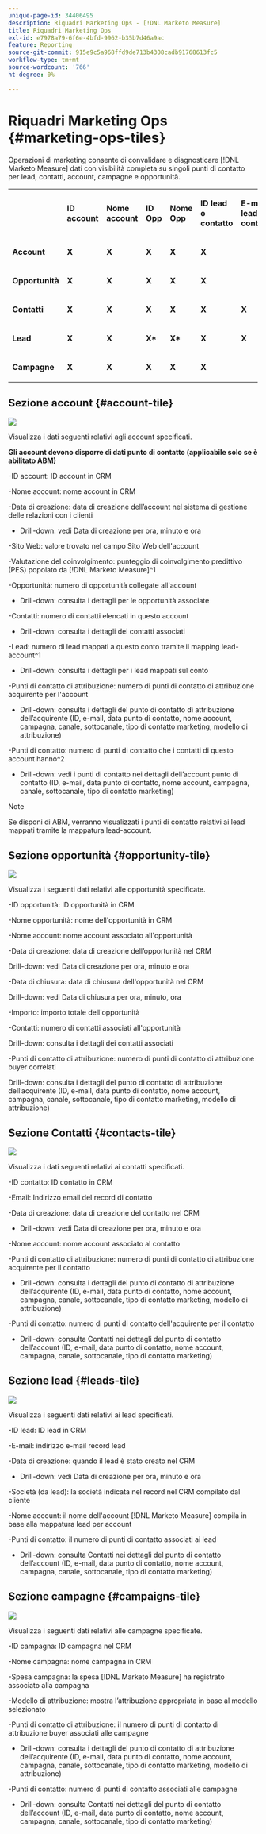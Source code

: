 ```yaml
---
unique-page-id: 34406495
description: Riquadri Marketing Ops - [!DNL Marketo Measure]
title: Riquadri Marketing Ops
exl-id: e7978a79-6f6e-4bfd-9962-b35b7d46a9ac
feature: Reporting
source-git-commit: 915e9c5a968ffd9de713b4308cadb91768613fc5
workflow-type: tm+mt
source-wordcount: '766'
ht-degree: 0%

---
```


# Riquadri Marketing Ops {#marketing-ops-tiles}

Operazioni di marketing consente di convalidare e diagnosticare [!DNL Marketo Measure] dati con visibilità completa su singoli punti di contatto per lead, contatti, account, campagne e opportunità.

<table> 
 <colgroup> 
  <col> 
  <col> 
  <col> 
  <col> 
  <col> 
  <col> 
  <col> 
  <col> 
  <col> 
  <col> 
  <col> 
  <col> 
  <col> 
 </colgroup> 
 <tbody> 
  <tr> 
   <td><br></td> 
   <td><p><strong>ID account</strong></p></td> 
   <td><p><strong>Nome account</strong></p></td> 
   <td><p><strong>ID Opp</strong></p></td> 
   <td><p><strong>Nome Opp</strong></p></td> 
   <td><p><strong>ID lead o contatto</strong></p></td> 
   <td><p><strong>E-mail lead o contatto</strong></p></td> 
   <td><p><strong>ID campagna</strong></p></td> 
   <td><p><strong>Opp Won</strong></p></td> 
   <td><p><strong>Data creazione Opp</strong></p></td> 
   <td><p><strong>Data chiusura Opp</strong></p></td> 
   <td><p><strong>Data punto di contatto</strong></p></td> 
   <td><p><strong>Modello di attribuzione</strong></p></td> 
  </tr> 
  <tr> 
   <td><p><strong>Account</strong></p></td> 
   <td><strong>X</strong></td> 
   <td><strong>X</strong></td> 
   <td><strong>X</strong></td> 
   <td><strong>X</strong></td> 
   <td><strong>X</strong></td> 
   <td><br></td> 
   <td><strong>X</strong></td> 
   <td><strong>X</strong></td> 
   <td><strong>X</strong></td> 
   <td><strong>X</strong></td> 
   <td><strong>X</strong></td> 
   <td><strong>X</strong></td> 
  </tr> 
  <tr> 
   <td><p><strong>Opportunità</strong></p></td> 
   <td><strong>X</strong></td> 
   <td><strong>X</strong></td> 
   <td><strong>X</strong></td> 
   <td><strong>X</strong></td> 
   <td><strong>X</strong></td> 
   <td><br></td> 
   <td><strong>X</strong></td> 
   <td><strong>X</strong></td> 
   <td><strong>X</strong></td> 
   <td><strong>X</strong></td> 
   <td><strong>X</strong></td> 
   <td><strong>X</strong></td> 
  </tr> 
  <tr> 
   <td><p><strong>Contatti</strong></p></td> 
   <td><strong>X</strong></td> 
   <td><strong>X</strong></td> 
   <td><strong>X</strong></td> 
   <td><strong>X</strong></td> 
   <td><strong>X</strong></td> 
   <td><strong>X</strong></td> 
   <td><strong>X</strong></td> 
   <td><strong>X</strong></td> 
   <td><strong>X</strong></td> 
   <td><strong>X</strong></td> 
   <td><strong>X</strong></td> 
   <td><strong>X</strong></td> 
  </tr> 
  <tr> 
   <td><p><strong>Lead</strong></p></td> 
   <td><strong>X</strong></td> 
   <td><strong>X</strong></td> 
   <td><strong>X*</strong></td> 
   <td><strong>X*</strong></td> 
   <td><strong>X</strong></td> 
   <td><strong>X</strong></td> 
   <td><strong>X</strong></td> 
   <td><strong>X*</strong></td> 
   <td><strong>X*</strong></td> 
   <td><strong>X*</strong></td> 
   <td><strong>X</strong></td> 
   <td><strong>X</strong></td> 
  </tr> 
  <tr> 
   <td><p><strong>Campagne</strong></p></td> 
   <td><strong>X</strong></td> 
   <td><strong>X</strong></td> 
   <td><strong>X</strong></td> 
   <td><strong>X</strong></td> 
   <td><strong>X</strong></td> 
   <td><br></td> 
   <td><strong>X</strong></td> 
   <td><strong>X</strong></td> 
   <td><strong>X</strong></td> 
   <td><strong>X</strong></td> 
   <td><strong>X</strong></td> 
   <td><strong>X</strong></td> 
  </tr> 
 </tbody> 
</table>

## Sezione account {#account-tile}

![](assets/one-1.png)

Visualizza i dati seguenti relativi agli account specificati.

**Gli account devono disporre di dati punto di contatto (applicabile solo se è abilitato ABM)**

-ID account: ID account in CRM

-Nome account: nome account in CRM

-Data di creazione: data di creazione dell’account nel sistema di gestione delle relazioni con i clienti

* Drill-down: vedi Data di creazione per ora, minuto e ora

-Sito Web: valore trovato nel campo Sito Web dell&#39;account

-Valutazione del coinvolgimento: punteggio di coinvolgimento predittivo (PES) popolato da [!DNL Marketo Measure]^1

-Opportunità: numero di opportunità collegate all&#39;account

* Drill-down: consulta i dettagli per le opportunità associate

-Contatti: numero di contatti elencati in questo account

* Drill-down: consulta i dettagli dei contatti associati

-Lead: numero di lead mappati a questo conto tramite il mapping lead-account^1

* Drill-down: consulta i dettagli per i lead mappati sul conto

-Punti di contatto di attribuzione: numero di punti di contatto di attribuzione acquirente per l&#39;account

* Drill-down: consulta i dettagli del punto di contatto di attribuzione dell’acquirente (ID, e-mail, data punto di contatto, nome account, campagna, canale, sottocanale, tipo di contatto marketing, modello di attribuzione)

-Punti di contatto: numero di punti di contatto che i contatti di questo account hanno^2

* Drill-down: vedi i punti di contatto nei dettagli dell’account punto di contatto (ID, e-mail, data punto di contatto, nome account, campagna, canale, sottocanale, tipo di contatto marketing)

>[!NOTE]
>
>Se disponi di ABM, verranno visualizzati i punti di contatto relativi ai lead mappati tramite la mappatura lead-account.

## Sezione opportunità {#opportunity-tile}

![](assets/two-1.png)

Visualizza i seguenti dati relativi alle opportunità specificate.

-ID opportunità: ID opportunità in CRM

-Nome opportunità: nome dell&#39;opportunità in CRM

-Nome account: nome account associato all&#39;opportunità

-Data di creazione: data di creazione dell’opportunità nel CRM

Drill-down: vedi Data di creazione per ora, minuto e ora

-Data di chiusura: data di chiusura dell&#39;opportunità nel CRM

Drill-down: vedi Data di chiusura per ora, minuto, ora

-Importo: importo totale dell&#39;opportunità

-Contatti: numero di contatti associati all&#39;opportunità

Drill-down: consulta i dettagli dei contatti associati

-Punti di contatto di attribuzione: numero di punti di contatto di attribuzione buyer correlati

Drill-down: consulta i dettagli del punto di contatto di attribuzione dell’acquirente (ID, e-mail, data punto di contatto, nome account, campagna, canale, sottocanale, tipo di contatto marketing, modello di attribuzione)

## Sezione Contatti {#contacts-tile}

![](assets/three-1.png)

Visualizza i dati seguenti relativi ai contatti specificati.

-ID contatto: ID contatto in CRM

-Email: Indirizzo email del record di contatto

-Data di creazione: data di creazione del contatto nel CRM

* Drill-down: vedi Data di creazione per ora, minuto e ora

-Nome account: nome account associato al contatto

-Punti di contatto di attribuzione: numero di punti di contatto di attribuzione acquirente per il contatto

* Drill-down: consulta i dettagli del punto di contatto di attribuzione dell’acquirente (ID, e-mail, data punto di contatto, nome account, campagna, canale, sottocanale, tipo di contatto marketing, modello di attribuzione)

-Punti di contatto: numero di punti di contatto dell&#39;acquirente per il contatto

* Drill-down: consulta Contatti nei dettagli del punto di contatto dell’account (ID, e-mail, data punto di contatto, nome account, campagna, canale, sottocanale, tipo di contatto marketing)

## Sezione lead {#leads-tile}

![](assets/four-1.png)

Visualizza i seguenti dati relativi ai lead specificati.

-ID lead: ID lead in CRM

-E-mail: indirizzo e-mail record lead

-Data di creazione: quando il lead è stato creato nel CRM

* Drill-down: vedi Data di creazione per ora, minuto e ora

-Società (da lead): la società indicata nel record nel CRM compilato dal cliente

-Nome account: il nome dell&#39;account [!DNL Marketo Measure] compila in base alla mappatura lead per account

-Punti di contatto: il numero di punti di contatto associati ai lead

* Drill-down: consulta Contatti nei dettagli del punto di contatto dell’account (ID, e-mail, data punto di contatto, nome account, campagna, canale, sottocanale, tipo di contatto marketing)

## Sezione campagne {#campaigns-tile}

![](assets/five-1.png)

Visualizza i seguenti dati relativi alle campagne specificate.

-ID campagna: ID campagna nel CRM

-Nome campagna: nome campagna in CRM

-Spesa campagna: la spesa [!DNL Marketo Measure] ha registrato associato alla campagna

-Modello di attribuzione: mostra l’attribuzione appropriata in base al modello selezionato

-Punti di contatto di attribuzione: il numero di punti di contatto di attribuzione buyer associati alle campagne

* Drill-down: consulta i dettagli del punto di contatto di attribuzione dell’acquirente (ID, e-mail, data punto di contatto, nome account, campagna, canale, sottocanale, tipo di contatto marketing, modello di attribuzione)

-Punti di contatto: numero di punti di contatto associati alle campagne

* Drill-down: consulta Contatti nei dettagli del punto di contatto dell’account (ID, e-mail, data punto di contatto, nome account, campagna, canale, sottocanale, tipo di contatto marketing)
